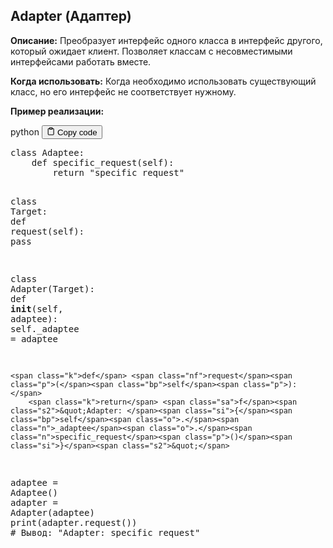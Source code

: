 <h2>Adapter (Адаптер)</h2>
<p><strong>Описание:</strong> Преобразует интерфейс одного класса в интерфейс другого, который ожидает клиент.
Позволяет классам с несовместимыми интерфейсами работать вместе.</p>
<p><strong>Когда использовать:</strong> Когда необходимо использовать существующий класс, но его интерфейс не соответствует нужному.</p>
<p><strong>Пример реализации:</strong></p>
<div class="code-element">
<div class="lang-line">
  <text>python</text>
  <button class="copy-button"
          id="codebfc54a0446b99eeb2b2b0dde73745ab0b"
          onclick="copyCode(codebfc54a0446b99eeb2b2b0dde73745ab0, codebfc54a0446b99eeb2b2b0dde73745ab0b)">
    <svg stroke="currentColor"
         fill="none"
         stroke-width="2"
         viewBox="0 0 24 24"
         stroke-linecap="round"
         stroke-linejoin="round"
         class="h-4 w-4"
         height="1em"
         width="1em"
         xmlns="http://www.w3.org/2000/svg">
      <path d="M16 4h2a2 2 0 0 1 2 2v14a2 2 0 0 1-2 2H6a2 2 0 0 1-2-2V6a2 2 0 0 1 2-2h2"></path>
      <rect x="8" y="2" width="8" height="4" rx="1" ry="1"></rect>
    </svg>
    <text>Copy code</text>
  </button>

</div>
<div class="code" id="codebfc54a0446b99eeb2b2b0dde73745ab0"><div class="highlight"><pre><span></span><span class="k">class</span> <span class="nc">Adaptee</span><span class="p">:</span>
    <span class="k">def</span> <span class="nf">specific_request</span><span class="p">(</span><span class="bp">self</span><span class="p">):</span>
        <span class="k">return</span> <span class="s2">&quot;specific request&quot;</span>

<span class="k">class</span> <span class="nc">Target</span><span class="p">:</span>
    <span class="k">def</span> <span class="nf">request</span><span class="p">(</span><span class="bp">self</span><span class="p">):</span>
        <span class="k">pass</span>

<span class="k">class</span> <span class="nc">Adapter</span><span class="p">(</span><span class="n">Target</span><span class="p">):</span>
    <span class="k">def</span> <span class="fm">__init__</span><span class="p">(</span><span class="bp">self</span><span class="p">,</span> <span class="n">adaptee</span><span class="p">):</span>
        <span class="bp">self</span><span class="o">.</span><span class="n">_adaptee</span> <span class="o">=</span> <span class="n">adaptee</span>

    <span class="k">def</span> <span class="nf">request</span><span class="p">(</span><span class="bp">self</span><span class="p">):</span>
        <span class="k">return</span> <span class="sa">f</span><span class="s2">&quot;Adapter: </span><span class="si">{</span><span class="bp">self</span><span class="o">.</span><span class="n">_adaptee</span><span class="o">.</span><span class="n">specific_request</span><span class="p">()</span><span class="si">}</span><span class="s2">&quot;</span>

<span class="n">adaptee</span> <span class="o">=</span> <span class="n">Adaptee</span><span class="p">()</span>
<span class="n">adapter</span> <span class="o">=</span> <span class="n">Adapter</span><span class="p">(</span><span class="n">adaptee</span><span class="p">)</span>
<span class="nb">print</span><span class="p">(</span><span class="n">adapter</span><span class="o">.</span><span class="n">request</span><span class="p">())</span>  <span class="c1"># Вывод: &quot;Adapter: specific request&quot;</span>
</pre></div></div>
</div>